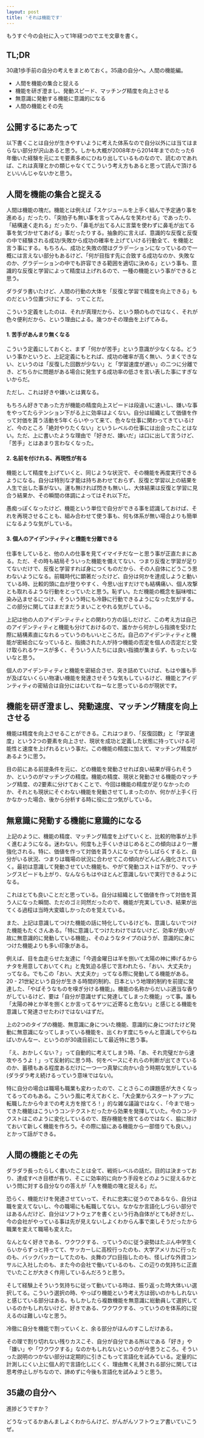 ```yaml
---
layout: post
title: 'それは機能です'
---
```



もうすぐ今の会社に入って1年経つのでエモ文章を書く。


## TL;DR

30歳1歩手前の自分の考えをまとめておく。35歳の自分へ。人間の機能編。

- 人間を機能の集合と捉える
- 機能を研ぎ澄まし、発動スピード、マッチング精度を向上させる
- 無意識に発動する機能に意識的になる
- 人間の機能とその先


## 公開するにあたって

以下書くことは自分が生きやすいように考えた体系なので自分以外には当てはまらない部分が沢山あると思う。しかも大概が2008年から2014年までのたった6年働いた経験を元にエモ要素多めにひねり出しているものなので、読むのであれば、これは真理とかの類じゃなくてこういう考え方もあると思って読んで頂けるといいんじゃないかと思う。


## 人間を機能の集合と捉える

人間は機能の塊だ。機能とは例えば「スケジュールを上手く組んで予定通り事を進める」だったり、「突拍子も無い事を言ってみんなを笑わせる」であったり、「結構速く走れる」だったり、「鼻毛が出てる人に言葉を使わずに鼻毛が出てる事を気づかせてあげる」事だったりする。抽象的に言えば、意識的な反復と反復の中で経験される成功/失敗から成功の確率を上げていける行動全て、を機能と言う事にする。もちろん、成功と失敗の間はグラデーションになっているので一概には言えない部分もあるけど、「何が目指す先に合致する成功なのか、失敗なのか、グラデーションの中でも許容できる範囲を適切に決める」という事も、意識的な反復と学習によって精度は上げれるので、一種の機能という事ができると思う。

ダラダラ書いたけど、人間の行動の大体を「反復と学習で精度を向上できる」ものだという位置づけにする、ってことだ。

こういう定義をしたのは、それが真理だから、という類のものではなく、それが色々便利だから、という理由による。幾つかその理由を上げてみる。


#### 1. 苦手があんまり無くなる

こういう定義にしておくと、まず「何かが苦手」という意識が少なくなる。どういう事かというと、上記定義にもとれば、成功の確率が高く無い、うまくできない、というのは「反復した回数が少ない」と「学習速度が遅い」の二つに分離でき、どちらかに問題がある場合に発生する成功率の低さを言い表した事にすぎないからだ。

ただし、これは好きや嫌いとは異なる。

もちろん好きであった方が機能の精度向上スピードは段違いに速いし、嫌いな事をやってたらテンション下がる上に効率はよくない。自分は組織として価値を作って対価を貰う活動を5年くらいやって来て、色々な仕事に関わってきているけど、今のところ「絶対やりたくない」というレベルの仕事には出会ったことはない。ただ、上に書いたような理由で「好きだ、嫌いだ」は口に出して言うけど、「苦手」とはあまり言わなくなった。


#### 2. 名前を付けれる、再現性が有る

機能として精度を上げていくと、同じような状況で、その機能を再度実行できるようになる。自分は特別な才能は持ちあわせておらず、反復と学習以上の結果を人生で出した事がない。運も無ければ閃きも無いし、大体結果は反復と学習に見合う結果か、その瞬間の体調によってはそれ以下だ。

愚痴っぽくなったけど、機能という単位で自分ができる事を認識しておけば、それを再現させることも、組み合わせて使う事も、何も体系が無い場合よりも簡単になるような気がしている。


#### 3. 個人のアイデンティティと機能を分離できる

仕事をしていると、他の人の仕事を見てイマイチだなーと思う事が正直たまにある。ただ、その時も結局そういった機能を備えてない、つまり反復と学習が足りてないだけで、反復と学習すれば身につくものだから、その人自体にどうこう思わないようになる。前職時代に顕著だったけど、自分は何かを達成しようと動いている時、比較的頭に血が登りやすく、今思い出すだけでも結構痛い、個人攻撃とも取れるような行動をとっていたと思う。恥ずい。ただ機能の概念を脳味噌に染み込ませるにつけ、そういう時にも冷静に行動できるようになった気がする。この部分に関してはまだまだうまいことやれる気がしている。

上記は他の人のアイデンティティとの関わり方の話しだけど、この考え方は自己のアイデンティティと機能も分けておけるので、誰かから何かしら指摘を受けた際に結構素直になれるっていうのもいいところだ。自己のアイデンティティと機能が密結合になっていると、指摘された人が持つ機能の否定を個人の否定だと受け取られるケースが多く、そういう人たちには良い指摘が集まらず、もったいないなと思う。

個人のアイデンティティと機能を密結合させ、突き詰めていけば、もはや誰も手が及ばないくらい物凄い機能を発達させそうな気もしているけど、機能とアイデンティティの密結合は自分にはむいてねーなと思っているのが現状です。


## 機能を研ぎ澄まし、発動速度、マッチング精度を向上させる

機能は精度を向上させることができる。これはつまり、「反復回数」と「学習速度」という2つの要素を向上させ、現状を成功と定義した状態に持っていける可能性と速度を上げれるという事だ。この機能の精度に加えて、マッチング精度があるように思う。

目の前にある前提条件を元に、どの機能を発動させれば良い結果が得られそうか、というのがマッチングの精度。機能の精度、現状と発動させる機能のマッチング精度、の2要素に分けておくことで、今回は機能の精度が足りなかったのか、それとも現状にそぐわない機能を発動させてしまったのか、何かが上手く行かなかった場合、後から分析する時に役に立つ気がしている。


## 無意識に発動する機能に意識的になる

上記のように、機能の精度、マッチング精度を上げていくと、比較的物事が上手く進むようになる。迷わない。何度も上手くいきはじめるとこの傾向はより一層強化される。特に、価値を作って対価を貰う人になってからしばらくすると、自分がいる状況、つまりは職場の状況に合わせてこの傾向がどんどん強化されていく。最初は意識して発動させていた機能も、やがて発動コストは下がり、マッチングスピードも上がり、なんならもはやほとんど意識しないで実行できるようになる。

これはとても良いことだと思っている。自分は組織として価値を作って対価を貰う人になった瞬間、ただのゴミ同然だったので、機能が充実していき、結果が出てくる過程は当時大変嬉しかったのを覚えている。

また、上記は意識してつけた機能の話に特化しているけども、意識しないでつけた機能もたくさんある。「特に意識してつけたわけではないけど、効率が良いが故に無意識的に発動している機能」、そのようなタイプのほうが、意識的に身につけた機能よりも多い印象がある。

例えば、目を血走らせた友達に「今週金曜日は羊を捌いて太陽の神に捧げるからナタを用意しておいてくれ」と鬼気迫る感じで言われたら、「おい、大丈夫か」ってなる。でもこの「おい、大丈夫か」ってなる際に発動してる機能がある。20 - 21世紀という自分が生きる時間的制約、日本という地理的制約を前提に発達した、「やばそうなものを嗅ぎ分ける機能」。機能の名称からだいぶ適当な香りがしているけど、要は「自分が意識せずに発達してしまった機能」って事。誰も「太陽の神とか羊を捌くとか言ってるヤツに近寄ると危ない」と感じとる機能を意識して発達させたわけではないはずだ。

上の2つのタイプの機能、無意識に身についた機能、意識的に身につけたけど発動に無意識になってしまっている機能を、出くわす度にちゃんと意識してやらねばいかんなー、というのが30歳目前にして最近特に思う事。

「え、おかしくない？」って自動的に考えてしまう時、「あ、それ完璧だから速攻やろうよ！」って反射的に思う時、何をベースにそれらの判断が出てきているのか、蓄積もある程度あるだけに一つ一つ真摯に向かい合う時期な気がしている(ダラダラ考え続けるっていう意味ではない)。

特に自分の場合は職場も職業も変わったので、ことさらこの課題感が大きくなってるってのもある。こういう風に考えておくと、「大企業からスタートアップに転職したから今までの考え方を捨てろ！」的な雑な議論ではなく、「今まで培ってきた機能はこういうコンテクストだったから効果を発揮していた。今のコンテクストはこのように変化しているので、既存機能を捨てるのではなく、脇に除けておいて新しく機能を作ろう。その際に脇にある機能から一部借りても良い。」とかって話ができる。


## 人間の機能とその先

ダラダラ長ったらしく書いたことは全て、戦術レベルの話だ。目的は決まっており、達成すべき目標が有り、そこに効率的に向かう手段をどのように捉えるかという問に対する自分なりの答えが「人を機能の塊と捉える」だ。

恐らく、機能だけを発達させていって、それに忠実に従うのであるなら、自分は職を変えてないし、今の職場にも転職してない。なかなか言語化しづらい部分ではあるんだけど、自分はソフトウェアを書くという行為自体がとても好きだし、今の会社がやっている事は先が見えないしよくわからん事で楽しそうだったから職業を変えて職場も変えた。

なんとなく好きである、ワクワクする、っていうのに従う姿勢はたぶん中学生くらいからずっと持ってて、サッカーしに高校行ったのも、大学アメリカに行ったのも、バックパッカーしてたのも、炎舞のプロ目指したのも、怪しげな外資コンサルに入社したのも、また今の会社で働いているのも、この辺りの気持ちに正直でいたことが大きく作用しているんだろうと思う。

そして経験上そういう気持ちに従って動いている時は、振り返った時大体いい選択してる。こういう選択の時、やっぱり機能という考え方は弱いのかもしれないと感じている部分はある。もしかしたら複数機能を無意識に総動員して選択しているのかもしれないけど、好きである、ワクワクする、っていうのを体系的に捉えるのは難しいなと思う。

冷徹に自分を機能で割っていくと、余る部分がほんのすこしだけある。

その理で割り切れない残りカスこそ、自分が自分である所以である「好き」や「嫌い」や「ワクワクする」なのかもしれないというのが今思うところ。そういった説明のつかない部分は定期的に引きこもって言語化を試みている。定量的に計測しにくい上に個人的で言語化しにくく、理由無く礼賛される部分に関しては思考停止しがちなので、諦めずに今後も言語化を試みようと思う。


## 35歳の自分へ

進捗どうですか？

どうなってるかあんましよくわからんけど、がんがんソフトウェア書いていこうぜ。


